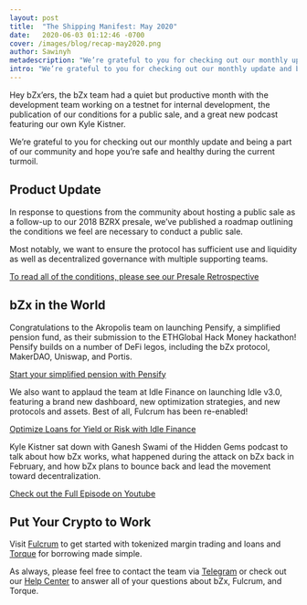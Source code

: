 ```yaml
---
layout: post
title:  "The Shipping Manifest: May 2020"
date:   2020-06-03 01:12:46 -0700
cover: /images/blog/recap-may2020.png
author: Sawinyh
metadescription: "We’re grateful to you for checking out our monthly update and being a part of our community and hope you’re safe and healthy during the current turmoil"
intro: "We’re grateful to you for checking out our monthly update and being a part of our community and hope you’re safe and healthy during the current turmoil"
---
```

Hey bZx’ers, the bZx team had a quiet but productive month with the development team working on a testnet for internal development, the publication of our conditions for a public sale, and a great new podcast featuring our own Kyle Kistner.

We’re grateful to you for checking out our monthly update and being a part of our community and hope you’re safe and healthy during the current turmoil.

## Product Update

In response to questions from the community about hosting a public sale as a follow-up to our 2018 BZRX presale, we’ve published a roadmap outlining the conditions we feel are necessary to conduct a public sale.

Most notably, we want to ensure the protocol has sufficient use and liquidity as well as decentralized governance with multiple supporting teams.

[To read all of the conditions, please see our Presale Retrospective](https://bzx.network/blog/presale-retrospective)

## bZx in the World

Congratulations to the Akropolis team on launching Pensify, a simplified pension fund, as their submission to the ETHGlobal Hack Money hackathon! Pensify builds on a number of DeFi legos, including the bZx protocol, MakerDAO, Uniswap, and Portis.

[Start your simplified pension with Pensify](https://pensionfund.fi/stats)

We also want to applaud the team at Idle Finance on launching Idle v3.0, featuring a brand new dashboard, new optimization strategies, and new protocols and assets. Best of all, Fulcrum has been re-enabled!

[Optimize Loans for Yield or Risk with Idle Finance](https://idle.finance/)

Kyle Kistner sat down with Ganesh Swami of the Hidden Gems podcast to talk about how bZx works, what happened during the attack on bZx back in February, and how bZx plans to bounce back and lead the movement toward decentralization.

[Check out the Full Episode on Youtube](https://www.youtube.com/watch?v=0zDi0D8xGmU)

## Put Your Crypto to Work

Visit [Fulcrum](https://fulcrum.trade/) to get started with tokenized margin trading and loans and [Torque](https://torque.loans/) for borrowing made simple.

As always, please feel free to contact the team via [Telegram](https://t.me/b0xNet) or check out our [Help Center](https://help.bzx.network/en/) to answer all of your questions about bZx, Fulcrum, and Torque.
